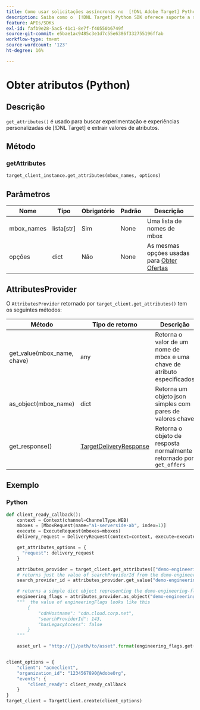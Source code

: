 ```yaml
---
title: Como usar solicitações assíncronas no  [!DNL Adobe Target] Python SDK
description: Saiba como o  [!DNL Target] Python SDK oferece suporte a solicitações assíncronas, o que pode reduzir o tempo de destino efetivo para zero.
feature: APIs/SDKs
exl-id: fafb9e28-5ac5-41c1-8e7f-f40550b6749f
source-git-commit: e5bae1ac9485c3e1d7c55e6386f332755196ffab
workflow-type: tm+mt
source-wordcount: '123'
ht-degree: 16%

---
```


# Obter atributos (Python)

## Descrição

`get_attributes()` é usado para buscar experimentação e experiências personalizadas de [!DNL Target] e extrair valores de atributos.


## Método

### getAttributes

```python {line-numbers="true"}
target_client_instance.get_attributes(mbox_names, options)
```

## Parâmetros

| Nome | Tipo | Obrigatório | Padrão | Descrição |
| --- | --- | --- | --- | --- |
| mbox_names | lista[str] | Sim | None | Uma lista de nomes de mbox |
| opções | dict | Não | None | As mesmas opções usadas para [Obter Ofertas](get-offers.md) |

## AttributesProvider

O `AttributesProvider` retornado por `target_client.get_attributes()` tem os seguintes métodos:

| Método | Tipo de retorno | Descrição |
| --- | --- | --- |
| get_value(mbox_name, chave) | any | Retorna o valor de um nome de mbox e uma chave de atributo especificados |
| as_object(mbox_name) | dict | Retorna um objeto json simples com pares de valores chave |
| get_response() | [TargetDeliveryResponse](https://github.com/adobe/target-python-sdk/blob/main/target_python_sdk/types/target_delivery_response.py) | Retorna o objeto de resposta normalmente retornado por `get_offers` |

## Exemplo

### Python

```python {line-numbers="true"}
def client_ready_callback():
    context = Context(channel=ChannelType.WEB)
    mboxes = [MboxRequest(name="a1-serverside-ab", index=1)]
    execute = ExecuteRequest(mboxes=mboxes)
    delivery_request = DeliveryRequest(context=context, execute=execute)

    get_attributes_options = {
      "request": delivery_request
    }

    attributes_provider = target_client.get_attributes(["demo-engineering-flags"], get_attributes_options)
    # returns just the value of searchProviderId from the demo-engineering-flags mbox offer
    search_provider_id = attributes_provider.get_value("demo-engineering-flags", "searchProviderId")

    # returns a simple dict object representing the demo-engineering-flags mbox offer
    engineering_flags = attributes_provider.as_object("demo-engineering-flags")
    """  the value of engineeringFlags looks like this
        {
            "cdnHostname": "cdn.cloud.corp.net",
            "searchProviderId": 143,
            "hasLegacyAccess": false
        }
    """

    asset_url = "http://{}/path/to/asset".format(engineering_flags.get("cdnHostname"))


client_options = {
    "client": "acmeclient",
    "organization_id": "1234567890@AdobeOrg",
    "events": {
        "client_ready": client_ready_callback
    }
}
target_client = TargetClient.create(client_options)
```
